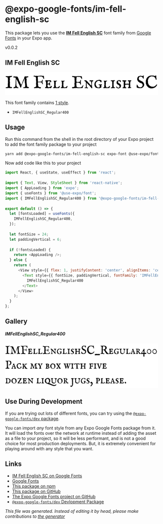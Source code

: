 # @expo-google-fonts/im-fell-english-sc

This package lets you use the [**IM Fell English SC**](https://fonts.google.com/specimen/IM+Fell+English+SC) font family from [Google Fonts](https://fonts.google.com/) in your Expo app.

v0.0.2

## IM Fell English SC

![IM Fell English SC](./font-family.png)

This font family contains [1 style](#gallery).

- `IMFellEnglishSC_Regular400`

## Usage

Run this command from the shell in the root directory of your Expo project to add the font family package to your project
```sh
yarn add @expo-google-fonts/im-fell-english-sc expo-font @use-expo/font
```

Now add code like this to your project
```js
import React, { useState, useEffect } from 'react';

import { Text, View, StyleSheet } from 'react-native';
import { AppLoading } from 'expo';
import { useFonts } from '@use-expo/font';
import { IMFellEnglishSC_Regular400 } from '@expo-google-fonts/im-fell-english-sc';

export default () => {
  let [fontsLoaded] = useFonts({
    IMFellEnglishSC_Regular400,
  });

  let fontSize = 24;
  let paddingVertical = 6;

  if (!fontsLoaded) {
    return <AppLoading />;
  } else {
    return (
      <View style={{ flex: 1, justifyContent: 'center', alignItems: 'center' }}>
        <Text style={{ fontSize, paddingVertical, fontFamily: 'IMFellEnglishSC_Regular400' }}>
          IMFellEnglishSC_Regular400
        </Text>
      </View>
    );
  }
};

```

## Gallery

##### IMFellEnglishSC_Regular400
![IMFellEnglishSC_Regular400](./b52b93a50244bb83984cf1b52863db1a14baf8f683fe002dd71199783477502a.ttf.png)


## Use During Development

If you are trying out lots of different fonts, you can try using the [`@expo-google-fonts/dev` package](https://www.npmjs.com/package/@expo-google-fonts/dev).

You can import *any* font style from any Expo Google Fonts package from it. It will load the fonts
over the network at runtime instead of adding the asset as a file to your project, so it will be 
less performant, and is not a good choice for most production deployments. But, it is extremely convenient
for playing around with any style that you want.

## Links

- [IM Fell English SC on Google Fonts](https://fonts.google.com/specimen/IM+Fell+English+SC)
- [Google Fonts](https://fonts.google.com/)
- [This package on npm](https://www.npmjs.com/package/@expo-google-fonts/im-fell-english-sc)
- [This package on GitHub](https://github.com/expo/google-fonts/tree/master/font-packages/im-fell-english-sc)
- [The Expo Google Fonts project on GitHub](https://github.com/expo/google-fonts)
- [`@expo-google-fonts/dev` Devlopment Package](https://github.com/expo/google-fonts/tree/master/font-packages/dev)


*This file was generated. Instead of editing it by head, please make contributions to [the generator](https://github.com/expo/google-fonts/tree/master/packages/generator)*
